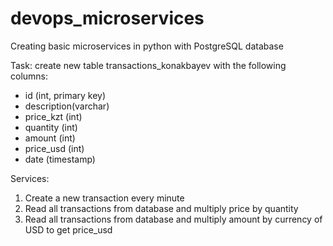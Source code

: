 # devops_microservices
Creating basic microservices in python with PostgreSQL database

Task: create new table transactions_konakbayev with the following columns:
- id (int, primary key)
- description(varchar)
- price_kzt (int)
- quantity (int)
- amount (int)
- price_usd (int)
- date (timestamp)

Services:
1) Create a new transaction every minute
2) Read all transactions from database and multiply price by quantity
3) Read all transactions from database and multiply amount by currency of USD to get price_usd
